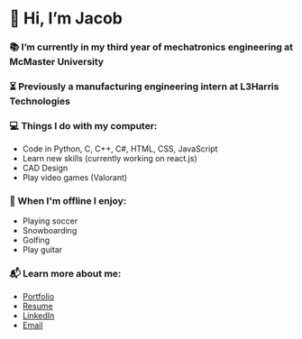  # 👋 Hi, I’m Jacob
 ### 📚 I’m currently in my third year of mechatronics engineering at McMaster University
 ### ⏳ Previously a manufacturing engineering intern at L3Harris Technologies
 ### 💻 Things I do with my computer:
  - Code in Python, C, C++, C#, HTML, CSS, JavaScript
  - Learn new skills (currently working on react.js)
  - CAD Design
  - Play video games (Valorant)
 ### 🌳 When I'm offline I enjoy:
  - Playing soccer
  - Snowboarding
  - Golfing
  - Play guitar
 ### 📬 Learn more about me:
  - [Portfolio](https://fostej26.github.io/)
  - [Resume](https://github.com/user-attachments/files/16249773/Jacob_Foster_Resume.pdf)
  - [LinkedIn](https://www.linkedin.com/in/jacobnfoster/)
  - [Email](mailto:fostej26@mcmaster.ca)
